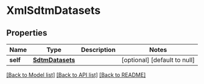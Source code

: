 # XmlSdtmDatasets

## Properties
Name | Type | Description | Notes
------------ | ------------- | ------------- | -------------
**self** | [**SdtmDatasets**](SdtmDatasets.md) |  | [optional] [default to null]

[[Back to Model list]](../README.md#documentation-for-models) [[Back to API list]](../README.md#documentation-for-api-endpoints) [[Back to README]](../README.md)



